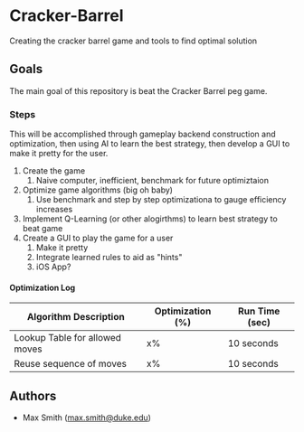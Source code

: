 # Cracker-Barrel
Creating the cracker barrel game and tools to find optimal solution

## Goals
The main goal of this repository is beat the Cracker Barrel peg game. 

### Steps
This will be accomplished through gameplay backend construction and optimization, then using AI to learn the best strategy, then develop a GUI to make it pretty for the user.

1. Create the game
    1. Naive computer, inefficient, benchmark for future optimiztaion
2. Optimize game algorithms (big oh baby)
    1. Use benchmark and step by step optimizationa to gauge efficiency increases
3. Implement Q-Learning (or other alogirthms) to learn best strategy to beat game
4. Create a GUI to play the game for a user
    1. Make it pretty
    2. Integrate learned rules to aid as "hints"
    3. iOS App?
  
#### Optimization Log
Algorithm Description          | Optimization (%) | Run Time (sec)
------------------------------ | -----------------| --------------
Lookup Table for allowed moves | x%               | 10 seconds
Reuse sequence of moves        | x%               | 10 seconds

## Authors
* Max Smith (max.smith@duke.edu)
